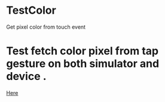 # TestColor
Get pixel color from touch event 


# Test fetch color pixel from tap gesture on both simulator and device .

[Here](http://stackoverflow.com/questions/12770181/how-to-get-the-pixel-color-on-touch/34461183?noredirect=1#comment72847719_34461183)


